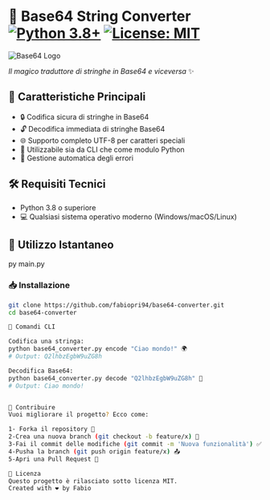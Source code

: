# 🔄 Base64 String Converter [![Python 3.8+](https://img.shields.io/badge/Python-3.8+-blue.svg)](https://www.python.org/) [![License: MIT](https://img.shields.io/badge/License-MIT-yellow.svg)](LICENSE)

![Base64 Logo](https://upload.wikimedia.org/wikipedia/commons/thumb/2/25/Base64_logo.svg/1200px-Base64_logo.svg.png)

_Il magico traduttore di stringhe in Base64 e viceversa_ ✨

## 🌟 Caratteristiche Principali
- 🔒 Codifica sicura di stringhe in Base64
- 🔓 Decodifica immediata di stringhe Base64
- 🌐 Supporto completo UTF-8 per caratteri speciali
- 🤖 Utilizzabile sia da CLI che come modulo Python
- 🚨 Gestione automatica degli errori

## 🛠️ Requisiti Tecnici
- Python 3.8 o superiore
- 💻 Qualsiasi sistema operativo moderno (Windows/macOS/Linux)

## 🚀 Utilizzo Istantaneo
py main.py

### 📥 Installazione
```bash
git clone https://github.com/fabiopri94/base64-converter.git
cd base64-converter

🤖 Comandi CLI

Codifica una stringa:
python base64_converter.py encode "Ciao mondo!" 🌍
# Output: Q2lhbzEgbW9uZG8h

Decodifica Base64:
python base64_converter.py decode "Q2lhbzEgbW9uZG8h" 🧩
# Output: Ciao mondo!


🤝 Contribuire
Vuoi migliorare il progetto? Ecco come:

1- Forka il repository 🍴
2-Crea una nuova branch (git checkout -b feature/x) 🌿
3-Fai il commit delle modifiche (git commit -m 'Nuova funzionalità') ✅
4-Pusha la branch (git push origin feature/x) 📤
5-Apri una Pull Request 🎁

📜 Licenza
Questo progetto è rilasciato sotto licenza MIT.
Created with ❤️ by Fabio